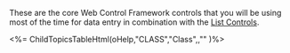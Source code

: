 ﻿These are the core Web Control Framework controls that you will be using most of the time for data entry in combination with the [List Controls](vfps://Topic/_1MT0TI7CE).

<%=  ChildTopicsTableHtml(oHelp,"CLASS","Class",,"" )%>